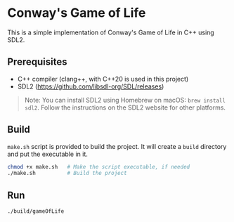 # Conway's Game of Life

This is a simple implementation of Conway's Game of Life in C++ using SDL2.

## Prerequisites

* C++ compiler (clang++, with C++20 is used in this project)
* SDL2 (https://github.com/libsdl-org/SDL/releases) 

> Note: You can install SDL2 using Homebrew on macOS: `brew install sdl2`. Follow the instructions on the SDL2 website for other platforms.

## Build

`make.sh` script is provided to build the project. It will create a `build` directory and put the executable in it.

```bash
chmod +x make.sh   # Make the script executable, if needed
./make.sh          # Build the project
```

## Run

```bash
./build/gameOfLife
```
